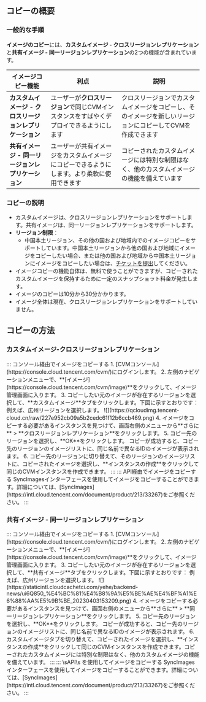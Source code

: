 ## コピーの概要

### 一般的な手順
**イメージのコピー**には、**カスタムイメージ - クロスリージョンレプリケーション**と**共有イメージ - 同一リージョンレプリケーション**の2つの機能が含まれています。

| イメージコピー機能 | 利点 | 説明 |
|---------|---------|---------|
| **カスタムイメージ - クロスリージョンレプリケーション** | ユーザーが**クロスリージョン**で同じCVMインスタンスをすばやくデプロイできるようにします | クロスリージョンでカスタムイメージをコピーし、そのイメージを新しいリージョンにコピーしてCVMを作成できます |
| **共有イメージ - 同一リージョンレプリケーション** | ユーザーが共有イメージをカスタムイメージにコピーできるようにします。より柔軟に使用できます | コピーされたカスタムイメージには特別な制限はなく、他のカスタムイメージの機能を備えています |


### コピーの説明
- カスタムイメージは、クロスリージョンレプリケーションをサポートします。共有イメージは、同一リージョンレプリケーションをサポートします。
- **リージョン制限**：
  - 中国本土リージョン、その他の国および地域内でのイメージコピーをサポートしています。中国本土リージョンから他の国および地域にイメージをコピーしたい場合、または他の国および地域から中国本土リージョンにイメージをコピーしたい場合は、[チケットを提出](https://console.intl.cloud.tencent.com/workorder/category)してください。
- イメージコピーの機能自体は、無料で使うことができますが、コピーされたカスタムイメージを保持するために一定のスナップショット料金が発生します。
- イメージのコピーは10分から30分かかります。
- イメージ全体は現在、クロスリージョンレプリケーションをサポートしていません。

## コピーの方法
### カスタムイメージ-クロスリージョンレプリケーション
<dx-tabs>
::: コンソール経由でイメージをコピーする
1. [CVMコンソール](https://console.cloud.tencent.com/cvm/)にログインします。
2. 左側のナビゲーションメニューで、**[イメージ](https://console.cloud.tencent.com/cvm/image)**をクリックして、イメージ管理画面に入ります。
3. コピーしたい元のイメージが存在するリージョンを選択して、**カスタムイメージ**タブをクリックします。下図に示すとおりです：
例えば、広州リージョンを選択します。
![](https://qcloudimg.tencent-cloud.cn/raw/227e952cb09a5b2cedc61f12b6ccb469.png)
4. イメージをコピーする必要があるインスタンスを見つけて、画面右側のメニューから**さらに** > **クロスリージョンレプリケーション**をクリックします。
5. コピー先のリージョンを選択し、**OK**をクリックします。
コピーが成功すると、コピー先のリージョンのイメージリストに、同じ名前で異なるIDのイメージが表示されます。
6. コピー先のリージョンに切り替えて、そのリージョンのイメージリストに、コピーされたイメージを選択し、**インスタンスの作成**をクリックして同じのCVMインスタンスを作成できます。
:::
:::  API経由でイメージをコピーする
SyncImagesインターフェースを使用してイメージをコピーすることができます。詳細については、[SyncImages](https://intl.cloud.tencent.com/document/product/213/33267)をご参照ください。
:::
</dx-tabs>


### 共有イメージ - 同一リージョンレプリケーション
<dx-tabs>
::: コンソール経由でイメージをコピーする
1. [CVMコンソール](https://console.cloud.tencent.com/cvm/)にログインします。
2. 左側のナビゲーションメニューで、**[イメージ](https://console.cloud.tencent.com/cvm/image)**をクリックして、イメージ管理画面に入ります。
3. コピーしたい元のイメージが存在するリージョンを選択して、**共有イメージ**タブをクリックします。下図に示すとおりです：
例えば、広州リージョンを選択します。
![](https://staticintl.cloudcachetci.com/yehe/backend-news/ui6Q850_%E4%BC%81%E4%B8%9A%E5%BE%AE%E4%BF%A1%E6%88%AA%E5%9B%BE_20230403153209.png)
4. イメージをコピーする必要があるインスタンスを見つけて、画面右側のメニューから**さらに** > **同一リージョンレプリケーション**をクリックします。
5. コピー先のリージョンを選択し、**OK**をクリックします。
コピーが成功すると、コピー先のリージョンのイメージリストに、同じ名前で異なるIDのイメージが表示されます。
6. カスタムイメージタブを切り替えて、コピーされたイメージを選択し、**インスタンスの作成**をクリックして同じのCVMインスタンスを作成できます。コピーされたカスタムイメージには特別な制限はなく、他のカスタムイメージの機能を備えています。
:::
::: \sAPI\s を使用してイメージをコピーする
SyncImagesインターフェースを使用してイメージをコピーすることができます。詳細については、[SyncImages](https://intl.cloud.tencent.com/document/product/213/33267)をご参照ください。
:::
</dx-tabs>
